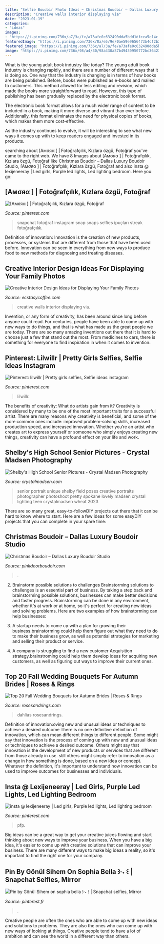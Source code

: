 ```yaml
---
title: "Selfie Boudoir Photo Ideas ~ Christmas Boudoir – Dallas Luxury Boudoir Studio"
description: "Creative walls interior displaying via"
date: "2023-01-19"
categories:
- "ideas"
images:
- "https://i.pinimg.com/736x/a7/3a/fe/a73afe0c632490dda5bdd1dfcea5c14c.jpg"
featuredImage: "https://i.pinimg.com/736x/0a/e5/9e/0ae59e9656473b4cf2b3392603853e0f.jpg"
featured_image: "https://i.pinimg.com/736x/a7/3a/fe/a73afe0c632490dda5bdd1dfcea5c14c.jpg"
image: "https://i.pinimg.com/736x/98/a4/30/98a430a87b49439950772bc36423f4db.jpg"
---
```



What is the young adult book industry like today?
The young adult book industry is changing rapidly, and there are a number of different ways that it is doing so. One way that the industry is changing is in terms of how books are being published. 
Before, books were published as e-books and mailed to customers. This method allowed for less editing and revision, which made the books more straightforward to read. However, this type of publishing has been gradually replaced by the electronic book format. 

The electronic book format allows for a much wider range of content to be included in a book, making it more diverse and vibrant than ever before. Additionally, this format eliminates the need for physical copies of books, which makes them more cost-effective. 

As the industry continues to evolve, it will be interesting to see what new ways it comes up with to keep readers engaged and invested in its products.

	

		
searching about [Aмσяα ] | Fotoğrafçılık, Kızlara özgü, Fotoğraf you've came to the right web. We have 8 Images about [Aмσяα ] | Fotoğrafçılık, Kızlara özgü, Fotoğraf like Christmas Boudoir – Dallas Luxury Boudoir Studio, [Aмσяα ] | Fotoğrafçılık, Kızlara özgü, Fotoğraf and also insta @ lexijeneeray | Led girls, Purple led lights, Led lighting bedroom. Here you go:
		
    
## [Aмσяα ] | Fotoğrafçılık, Kızlara özgü, Fotoğraf

<img loading=lazy src="https://i.pinimg.com/736x/0a/e5/9e/0ae59e9656473b4cf2b3392603853e0f.jpg" onerror="this.onerror=null;this.src='https://tse2.mm.bing.net/th?id=OIP.GgYT5k-63XLO_ZZ72TeaGgHaNS&amp;pid=15.1';" alt="[Aмσяα ] | Fotoğrafçılık, Kızlara özgü, Fotoğraf">

_Source: pinterest.com_

>snapchat fotoğraf instagram snap snaps selfies ipuçları streak fotoğrafçılık. 

	

Definition of innovation:
Innovation is the creation of new products, processes, or systems that are different from those that have been used before. Innovation can be seen in everything from new ways to produce food to new methods for diagnosing and treating diseases.

    
## Creative Interior Design Ideas For Displaying Your Family Photos

<img loading=lazy src="https://i0.wp.com/www.ecstasycoffee.com/wp-content/uploads/2014/12/263.jpg" onerror="this.onerror=null;this.src='https://tse3.mm.bing.net/th?id=OIP.qP_1f2CN3Nuky1FkAiKc0wHaLJ&amp;pid=15.1';" alt="Creative Interior Design Ideas for Displaying Your Family Photos">

_Source: ecstasycoffee.com_

>creative walls interior displaying via. 

	

Invention, or any form of creativity, has been around since long before anyone could read. For centuries, people have been able to come up with new ways to do things, and that is what has made us the great people we are today. There are so many amazing inventions out there that it is hard to choose just a few that stand out the most. From medicines to cars, there is something for everyone to find inspiration in when it comes to invention.

    
## Pinterest: Lilwillr | Pretty Girls Selfies, Selfie Ideas Instagram

<img loading=lazy src="https://i.pinimg.com/736x/a7/3a/fe/a73afe0c632490dda5bdd1dfcea5c14c.jpg" onerror="this.onerror=null;this.src='https://tse1.mm.bing.net/th?id=OIP.7NBteFnBfFxOEuF0w1pIVQHaNC&amp;pid=15.1';" alt="Pinterest: lilwillr | Pretty girls selfies, Selfie ideas instagram">

_Source: pinterest.com_

>lilwillr. 

	

The benefits of creativity: What do artists gain from it?
Creativity is considered by many to be one of the most important traits for a successful artist. There are many reasons why creativity is beneficial, and some of the more common ones include: improved problem-solving skills, increased production speed, and increased innovation. Whether you’re an artist who creates art to express yourself or someone who simply enjoys creating new things, creativity can have a profound effect on your life and work.

    
## Shelby&#039;s High School Senior Pictures - Crystal Madsen Photography

<img loading=lazy src="https://www.crystalmadsen.com/wp-content/uploads/2012/09/Creative-Spokane-Photographer_003-682x1024.jpg" onerror="this.onerror=null;this.src='https://tse4.mm.bing.net/th?id=OIP.V8581S8tRhBCc5CGjdv-EgHaLH&amp;pid=15.1';" alt="Shelby&#039;s High School Senior Pictures - Crystal Madsen Photography">

_Source: crystalmadsen.com_

>senior portrait unique shelby field poses creative portraits photographer photoshoot pretty spokane lovely madsen crystal lighting teen crystalmadsen wheat 2023. 

	

There are so many great, easy-to-followDIY projects out there that it can be hard to know where to start. Here are a few ideas for some easyDIY projects that you can complete in your spare time: 

    
## Christmas Boudoir – Dallas Luxury Boudoir Studio

<img loading=lazy src="https://www.pinkdoorboudoir.com/wp-content/uploads/2015/12/03-6392-post/DallasBoudoirStudio-17(pp_w992_h1488).jpg" onerror="this.onerror=null;this.src='https://tse1.mm.bing.net/th?id=OIP.kx2MqMJXI0vpOa2vk5m27QHaLH&amp;pid=15.1';" alt="Christmas Boudoir – Dallas Luxury Boudoir Studio">

_Source: pinkdoorboudoir.com_

>. 

	

2. Brainstorm possible solutions to challenges
Brainstorming solutions to challenges is an essential part of business. By taking a step back and brainstorming possible solutions, businesses can make better decisions and faster progress. Brainstorming can be done in any environment, whether it's at work or at home, so it's perfect for creating new ideas and solving problems. Here are two examples of how brainstorming can help businesses: 
1. A startup needs to come up with a plan for growing their business.brainstorming could help them figure out what they need to do to make their business grow, as well as potential strategies for marketing and selling their product or service.

2. A company is struggling to find a new customer Acquisition strategy.brainstroming could help them develop ideas for acquiring new customers, as well as figuring out ways to improve their current ones.

    
## Top 20 Fall Wedding Bouquets For Autumn Brides | Roses &amp; Rings

<img loading=lazy src="http://www.rosesandrings.com/wp-content/uploads/2018/01/burgundy-dahlias-and-blush-roses-fall-wedding-bouquet-e1577029112396.jpg" onerror="this.onerror=null;this.src='https://tse2.mm.bing.net/th?id=OIP.Wgwtjp4lkiBcmjpCAIQREgHaLG&amp;pid=15.1';" alt="Top 20 Fall Wedding Bouquets for Autumn Brides | Roses &amp; Rings">

_Source: rosesandrings.com_

>dahlias rosesandrings. 

	

Definition of innovation:oving new and unusual ideas or techniques to achieve a desired outcome
There is no one definitive definition of innovation, which can mean different things to different people. Some might say that innovation is the process of coming up with new and unusual ideas or techniques to achieve a desired outcome. Others might say that innovation is the development of new products or services that are different from those already in use. still others might simply refer to innovation as a change in how something is done, based on a new idea or concept. Whatever the definition, it's important to understand how innovation can be used to improve outcomes for businesses and individuals.

    
## Insta @ Lexijeneeray | Led Girls, Purple Led Lights, Led Lighting Bedroom

<img loading=lazy src="https://i.pinimg.com/736x/98/a4/30/98a430a87b49439950772bc36423f4db.jpg" onerror="this.onerror=null;this.src='https://tse3.mm.bing.net/th?id=OIP.nzMFM587NaxAt_y3lpPTIgHaNK&amp;pid=15.1';" alt="insta @ lexijeneeray | Led girls, Purple led lights, Led lighting bedroom">

_Source: pinterest.com_

>pfp. 

	

Big ideas can be a great way to get your creative juices flowing and start thinking about new ways to improve your business. When you have a big idea, it's easier to come up with creative solutions that can improve your business. There are many different ways to make big ideas a reality, so it's important to find the right one for your company.

    
## Pin By Gönül Sihem On Sophia Bella ꒱·˖ ꒰ | Snapchat Selfies, Mirror

<img loading=lazy src="https://i.pinimg.com/736x/1d/a6/dc/1da6dc11fecfe49c2872693b8a98c1ca.jpg" onerror="this.onerror=null;this.src='https://tse2.mm.bing.net/th?id=OIP.k8nHFrDFACCiym0Tg-uIIgHaNK&amp;pid=15.1';" alt="Pin by Gönül Sihem on sophia bella ꒱·˖ ꒰ | Snapchat selfies, Mirror">

_Source: pinterest.fr_

>. 

	

Creative people are often the ones who are able to come up with new ideas and solutions to problems. They are also the ones who can come up with new ways of looking at things. Creative people tend to have a lot of ambition and can see the world in a different way than others.

